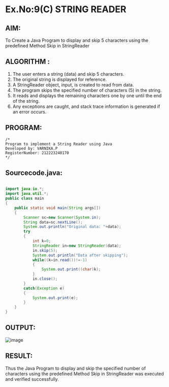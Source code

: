 # Ex.No:9(C)             STRING READER
## AIM:
 To Create a Java Program to display and skip 5 characters using the predefined Method Skip in StringReader


## ALGORITHM :
1.  The user enters a string (data) and skip 5 characters.
2.	The original string is displayed for reference.
3.	A StringReader object, input, is created to read from data.
4.	The program skips the specified number of characters (5) in the string.
5.	It reads and displays the remaining characters one by one until the end of the string.
6.	Any exceptions are caught, and stack trace information is generated if an error occurs.


## PROGRAM:
 ```
/*
Program to implement a String Reader using Java
Developed by: VARNIKA.P
RegisterNumber: 212223240170 
*/
```

## Sourcecode.java:

```JAVA

import java.io.*;
import java.util.*;
public class main
{
    public static void main(String args[])
    {
        Scanner sc=new Scanner(System.in);
        String data=sc.nextLine();
        System.out.println("Original data: "+data);
        try
        {
            int k=0;
            StringReader in=new StringReader(data);
            in.skip(5);
            System.out.println("Data after skipping");
            while((k=in.read())!=-1)
            {
                System.out.print((char)k);
            }
            in.close();
        }
        catch(Exception e)
        {
            System.out.print(e);
        }
    }
}
```





## OUTPUT:

![image](https://github.com/user-attachments/assets/bdeceef6-fd6f-4d6b-aae3-12ef9b7913b6)



## RESULT:
Thus the Java Program to display and skip the specified number of characters using the predefined Method Skip in StringReader was executed and verified successfully.











